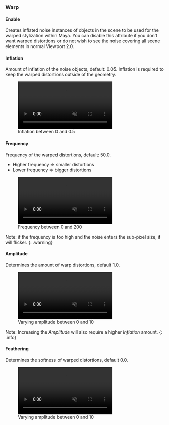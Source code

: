### Warp

#### Enable
Creates inflated noise instances of objects in the scene to be used for the warped stylization within Maya. You can disable this attribute if you don't want warped distortions or do not wish to see the noise covering all scene elements in normal Viewport 2.0.

#### Inflation
Amount of inflation of the noise objects, default: 0.05. Inflation is required to keep the warped distortions outside of the geometry.
<figure>
	<video autoplay loop muted playsinline>
	    <source src="/media/styles/warp/inflation.mp4" type="video/mp4">
	</video>
	<figcaption>Inflation between 0 and 0.5</figcaption>
</figure>

#### Frequency
Frequency of the warped distortions, default: 50.0.
- Higher frequency ⇒ smaller distortions
- Lower frequency ⇒ bigger distortions

<figure>
	<video autoplay loop muted playsinline>
	    <source src="/media/styles/warp/frequency.mp4" type="video/mp4">
	</video>
	<figcaption>Frequency between 0 and 200</figcaption>
</figure>

Note: if the frequency is too high and the noise enters the sub-pixel size, it will flicker.
{: .warning}

#### Amplitude
Determines the amount of warp distortions, default 1.0. 

<figure>
	<video autoplay loop muted playsinline>
	    <source src="/media/styles/warp/amplitude.mp4" type="video/mp4">
	</video>
	<figcaption>Varying amplitude between 0 and 10</figcaption>
</figure>

Note: Increasing the _Amplitude_ will also require a higher _Inflation_ amount.
{: .info}

#### Feathering
Determines the softness of warped distortions, default 0.0. 

<figure>
	<video autoplay loop muted playsinline>
	    <source src="/media/effects/warp/warp-feathering.mp4" type="video/mp4">
	</video>
	<figcaption>Varying amplitude between 0 and 10</figcaption>
</figure>